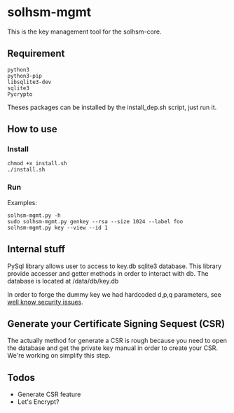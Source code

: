 # solhsm-mgmt
This is the key management tool for the solhsm-core.

## Requirement

    python3
    python3-pip
    libsqlite3-dev
    sqlite3
    Pycrypto

Theses packages can be installed by the install_dep.sh script, just run it.

## How to use

### Install

    chmod +x install.sh
    ./install.sh

### Run

Examples:

    solhsm-mgmt.py -h
    sudo solhsm-mgmt.py genkey --rsa --size 1024 --label foo
    solhsm-mgmt.py key --view --id 1

## Internal stuff

PySql library allows user to access to key.db sqlite3 database. This
library provide accesser and getter methods in order to interact with db. The
database is located at /data/db/key.db

In order to forge the dummy key we had hardcoded d,p,q parameters, see
[well know security issues](https://github.com/jjungo/solhsm-core/wiki/Well-know-security-issues).

## Generate your Certificate Signing Sequest (CSR)
The actually method for generate a CSR is rough because you need to open the
database and get the private key manual in order to create your CSR. We're working
on simplify this step.

Todos
-----
* Generate CSR feature
* Let's Encrypt?
